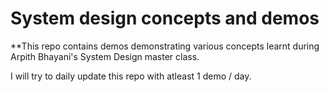 # System design concepts and demos

**This repo contains demos demonstrating various concepts learnt during Arpith Bhayani's System Design master class.

I will try to daily update this repo with atleast 1 demo / day.
